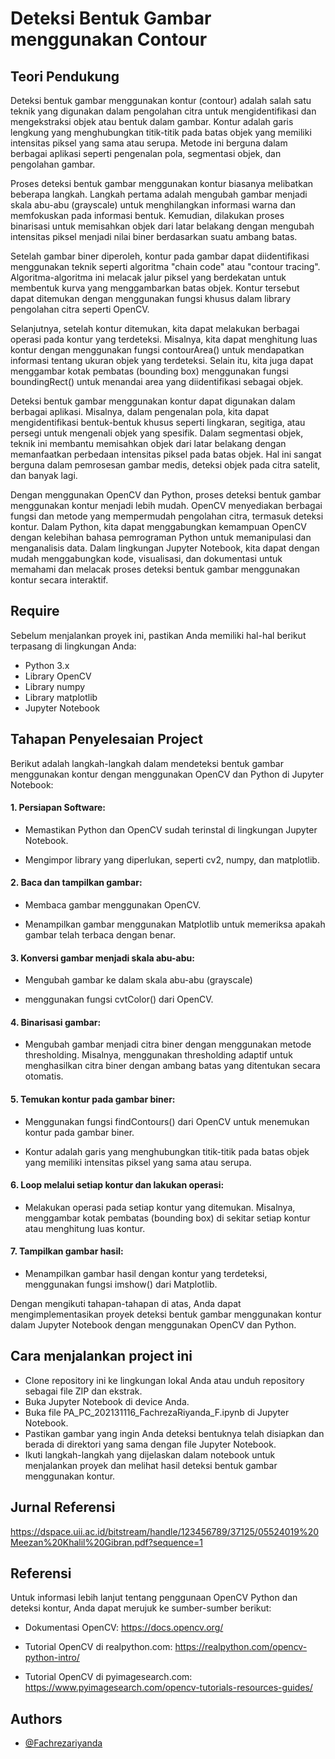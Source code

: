 
# Deteksi Bentuk Gambar menggunakan Contour



## Teori Pendukung
Deteksi bentuk gambar menggunakan kontur (contour) adalah salah satu teknik yang digunakan dalam pengolahan citra untuk mengidentifikasi dan mengekstraksi objek atau bentuk dalam gambar. Kontur adalah garis lengkung yang menghubungkan titik-titik pada batas objek yang memiliki intensitas piksel yang sama atau serupa. Metode ini berguna dalam berbagai aplikasi seperti pengenalan pola, segmentasi objek, dan pengolahan gambar.

Proses deteksi bentuk gambar menggunakan kontur biasanya melibatkan beberapa langkah. Langkah pertama adalah mengubah gambar menjadi skala abu-abu (grayscale) untuk menghilangkan informasi warna dan memfokuskan pada informasi bentuk. Kemudian, dilakukan proses binarisasi untuk memisahkan objek dari latar belakang dengan mengubah intensitas piksel menjadi nilai biner berdasarkan suatu ambang batas.

Setelah gambar biner diperoleh, kontur pada gambar dapat diidentifikasi menggunakan teknik seperti algoritma "chain code" atau "contour tracing". Algoritma-algoritma ini melacak jalur piksel yang berdekatan untuk membentuk kurva yang menggambarkan batas objek. Kontur tersebut dapat ditemukan dengan menggunakan fungsi khusus dalam library pengolahan citra seperti OpenCV.

Selanjutnya, setelah kontur ditemukan, kita dapat melakukan berbagai operasi pada kontur yang terdeteksi. Misalnya, kita dapat menghitung luas kontur dengan menggunakan fungsi contourArea() untuk mendapatkan informasi tentang ukuran objek yang terdeteksi. Selain itu, kita juga dapat menggambar kotak pembatas (bounding box) menggunakan fungsi boundingRect() untuk menandai area yang diidentifikasi sebagai objek.

Deteksi bentuk gambar menggunakan kontur dapat digunakan dalam berbagai aplikasi. Misalnya, dalam pengenalan pola, kita dapat mengidentifikasi bentuk-bentuk khusus seperti lingkaran, segitiga, atau persegi untuk mengenali objek yang spesifik. Dalam segmentasi objek, teknik ini membantu memisahkan objek dari latar belakang dengan memanfaatkan perbedaan intensitas piksel pada batas objek. Hal ini sangat berguna dalam pemrosesan gambar medis, deteksi objek pada citra satelit, dan banyak lagi.

Dengan menggunakan OpenCV dan Python, proses deteksi bentuk gambar menggunakan kontur menjadi lebih mudah. OpenCV menyediakan berbagai fungsi dan metode yang mempermudah pengolahan citra, termasuk deteksi kontur. Dalam Python, kita dapat menggabungkan kemampuan OpenCV dengan kelebihan bahasa pemrograman Python untuk memanipulasi dan menganalisis data. Dalam lingkungan Jupyter Notebook, kita dapat dengan mudah menggabungkan kode, visualisasi, dan dokumentasi untuk memahami dan melacak proses deteksi bentuk gambar menggunakan kontur secara interaktif.

## Require

Sebelum menjalankan proyek ini, pastikan Anda memiliki hal-hal berikut terpasang di lingkungan Anda:

- Python 3.x
- Library OpenCV
- Library numpy
- Library matplotlib
- Jupyter Notebook


## Tahapan Penyelesaian Project
Berikut adalah langkah-langkah dalam mendeteksi bentuk gambar menggunakan kontur dengan menggunakan OpenCV dan Python di Jupyter Notebook:

#### 1. Persiapan Software:

- Memastikan Python dan OpenCV sudah terinstal di lingkungan Jupyter Notebook.

- Mengimpor library yang diperlukan, seperti cv2, numpy, dan matplotlib.

#### 2. Baca dan tampilkan gambar:

- Membaca gambar menggunakan OpenCV.

- Menampilkan gambar menggunakan Matplotlib untuk memeriksa apakah gambar telah terbaca dengan benar.

#### 3. Konversi gambar menjadi skala abu-abu:

- Mengubah gambar ke dalam skala abu-abu (grayscale)
    
- menggunakan fungsi cvtColor() dari OpenCV.

#### 4. Binarisasi gambar:

- Mengubah gambar menjadi citra biner dengan menggunakan metode thresholding. Misalnya, menggunakan thresholding adaptif untuk menghasilkan citra biner dengan ambang batas yang ditentukan secara otomatis.

#### 5. Temukan kontur pada gambar biner:

- Menggunakan fungsi findContours() dari OpenCV untuk menemukan kontur pada gambar biner.

- Kontur adalah garis yang menghubungkan titik-titik pada batas objek yang memiliki intensitas piksel yang sama atau serupa.

#### 6. Loop melalui setiap kontur dan lakukan operasi:

- Melakukan operasi pada setiap kontur yang ditemukan. Misalnya, menggambar kotak pembatas (bounding box) di sekitar setiap kontur atau menghitung luas kontur.

#### 7. Tampilkan gambar hasil:

- Menampilkan gambar hasil dengan kontur yang terdeteksi, menggunakan fungsi imshow() dari Matplotlib.

Dengan mengikuti tahapan-tahapan di atas, Anda dapat mengimplementasikan proyek deteksi bentuk gambar menggunakan kontur dalam Jupyter Notebook dengan menggunakan OpenCV dan Python.

## Cara menjalankan project ini

- Clone repository ini ke lingkungan lokal Anda atau unduh repository sebagai file ZIP dan ekstrak.
- Buka Jupyter Notebook di device Anda.
- Buka file PA_PC_202131116_FachrezaRiyanda_F.ipynb di Jupyter Notebook.
- Pastikan gambar yang ingin Anda deteksi bentuknya telah disiapkan dan berada di direktori yang sama dengan file Jupyter Notebook.
- Ikuti langkah-langkah yang dijelaskan dalam notebook untuk menjalankan proyek dan melihat hasil deteksi bentuk gambar menggunakan kontur.


## Jurnal Referensi

https://dspace.uii.ac.id/bitstream/handle/123456789/37125/05524019%20Meezan%20Khalil%20Gibran.pdf?sequence=1

## Referensi

Untuk informasi lebih lanjut tentang penggunaan OpenCV Python dan deteksi kontur, Anda dapat merujuk ke sumber-sumber berikut:

- Dokumentasi OpenCV: https://docs.opencv.org/

- Tutorial OpenCV di realpython.com: https://realpython.com/opencv-python-intro/

- Tutorial OpenCV di pyimagesearch.com: https://www.pyimagesearch.com/opencv-tutorials-resources-guides/




## Authors

- [@Fachrezariyanda](https://github.com/Fachrezary)

